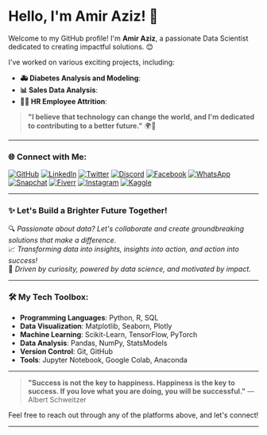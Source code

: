 # Hello, I'm Amir Aziz! 👋

Welcome to my GitHub profile! I'm **Amir Aziz**, a passionate Data Scientist dedicated to creating impactful solutions. 😊

I've worked on various exciting projects, including:

- **🚑 Diabetes Analysis and Modeling**:
- **📊 Sales Data Analysis**:
- **🧑‍💼 HR Employee Attrition**:

> **"I believe that technology can change the world, and I'm dedicated to contributing to a better future."** 🌍🚀

---

### 🌐 Connect with Me:

[![GitHub](https://img.shields.io/badge/-GitHub-000?logo=github&style=for-the-badge)](https://github.com/AmirAziz1221)
[![LinkedIn](https://img.shields.io/badge/-LinkedIn-blue?logo=linkedin&style=for-the-badge)](https://www.linkedin.com/in/amir-aziz-2868aa266/)
[![Twitter](https://img.shields.io/badge/-Twitter-1DA1F2?logo=twitter&style=for-the-badge)](https://twitter.com/AmirAzi95226738)
[![Discord](https://img.shields.io/badge/-Discord-7289DA?logo=discord&style=for-the-badge)](https://discord.gg/AE7wZjwH)
[![Facebook](https://img.shields.io/badge/-Facebook-1877F2?logo=facebook&style=for-the-badge)](https://www.facebook.com/profile.php?id=100046586805649&mibextid=ZbWKwL)
[![WhatsApp](https://img.shields.io/badge/-WhatsApp-25D366?logo=whatsapp&style=for-the-badge)](https://wa.me/923049274032)
[![Snapchat](https://img.shields.io/badge/-Snapchat-FFFC00?logo=snapchat&style=for-the-badge)](https://www.snapchat.com/add/amir_aziz1122?share_id=tKIttE8lAIw&locale=en-US)
[![Fiverr](https://img.shields.io/badge/-Fiverr-1DBF73?logo=fiverr&style=for-the-badge)](https://www.fiverr.com/s/R7qjWyl)
[![Instagram](https://img.shields.io/badge/-Instagram-E4405F?logo=instagram&style=for-the-badge)](https://www.instagram.com/amiraziz1221/?utm_source=qr&r=nametag)
[![Kaggle](https://img.shields.io/badge/-Kaggle-20BEFF?logo=kaggle&style=for-the-badge)](https://www.kaggle.com/amirazizdatascience)

---

### ✨ Let's Build a Brighter Future Together!

🔍 *Passionate about data? Let's collaborate and create groundbreaking solutions that make a difference.*  
📈 *Transforming data into insights, insights into action, and action into success!*  
🌟 *Driven by curiosity, powered by data science, and motivated by impact.*

---

### 🛠️ My Tech Toolbox:

- **Programming Languages**: Python, R, SQL
- **Data Visualization**: Matplotlib, Seaborn, Plotly
- **Machine Learning**: Scikit-Learn, TensorFlow, PyTorch
- **Data Analysis**: Pandas, NumPy, StatsModels
- **Version Control**: Git, GitHub
- **Tools**: Jupyter Notebook, Google Colab, Anaconda

---

> **"Success is not the key to happiness. Happiness is the key to success. If you love what you are doing, you will be successful."** — Albert Schweitzer

Feel free to reach out through any of the platforms above, and let's connect!

---

